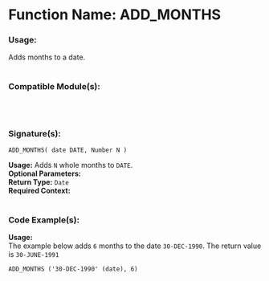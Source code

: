 # Function Name: ADD_MONTHS 

### Usage: 
Adds months to a date.
<br><br>

### Compatible Module(s):

<br><br>

### Signature(s):
```
ADD_MONTHS( date DATE, Number N )
```
**Usage:** Adds `N` whole months to `DATE`.<br>
**Optional Parameters:**<br>
**Return Type:** `Date`<br>
**Required Context:**<br>
<br>

### Code Example(s):
**Usage:**<br>
The example below adds `6` months to the date `30-DEC-1990`. The return value is `30-JUNE-1991`
```
ADD_MONTHS ('30-DEC-1990' (date), 6)
```